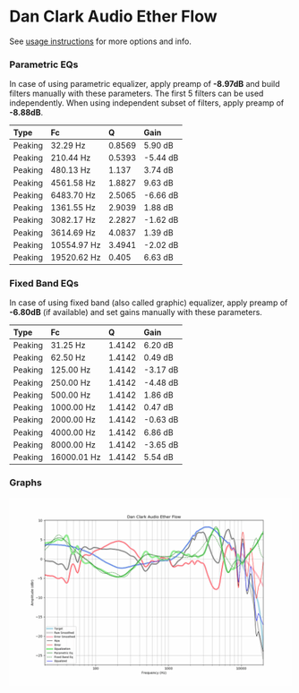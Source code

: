 # Dan Clark Audio Ether Flow
See [usage instructions](https://github.com/jaakkopasanen/AutoEq#usage) for more options and info.

### Parametric EQs
In case of using parametric equalizer, apply preamp of **-8.97dB** and build filters manually
with these parameters. The first 5 filters can be used independently.
When using independent subset of filters, apply preamp of **-8.88dB**.

| Type    | Fc          |      Q | Gain     |
|:--------|:------------|:-------|:---------|
| Peaking | 32.29 Hz    | 0.8569 | 5.90 dB  |
| Peaking | 210.44 Hz   | 0.5393 | -5.44 dB |
| Peaking | 480.13 Hz   | 1.137  | 3.74 dB  |
| Peaking | 4561.58 Hz  | 1.8827 | 9.63 dB  |
| Peaking | 6483.70 Hz  | 2.5065 | -6.66 dB |
| Peaking | 1361.55 Hz  | 2.9039 | 1.88 dB  |
| Peaking | 3082.17 Hz  | 2.2827 | -1.62 dB |
| Peaking | 3614.69 Hz  | 4.0837 | 1.39 dB  |
| Peaking | 10554.97 Hz | 3.4941 | -2.02 dB |
| Peaking | 19520.62 Hz | 0.405  | 6.63 dB  |

### Fixed Band EQs
In case of using fixed band (also called graphic) equalizer, apply preamp of **-6.80dB**
(if available) and set gains manually with these parameters.

| Type    | Fc          |      Q | Gain     |
|:--------|:------------|:-------|:---------|
| Peaking | 31.25 Hz    | 1.4142 | 6.20 dB  |
| Peaking | 62.50 Hz    | 1.4142 | 0.49 dB  |
| Peaking | 125.00 Hz   | 1.4142 | -3.17 dB |
| Peaking | 250.00 Hz   | 1.4142 | -4.48 dB |
| Peaking | 500.00 Hz   | 1.4142 | 1.86 dB  |
| Peaking | 1000.00 Hz  | 1.4142 | 0.47 dB  |
| Peaking | 2000.00 Hz  | 1.4142 | -0.63 dB |
| Peaking | 4000.00 Hz  | 1.4142 | 6.86 dB  |
| Peaking | 8000.00 Hz  | 1.4142 | -3.65 dB |
| Peaking | 16000.01 Hz | 1.4142 | 5.54 dB  |

### Graphs
![](./Dan%20Clark%20Audio%20Ether%20Flow.png)